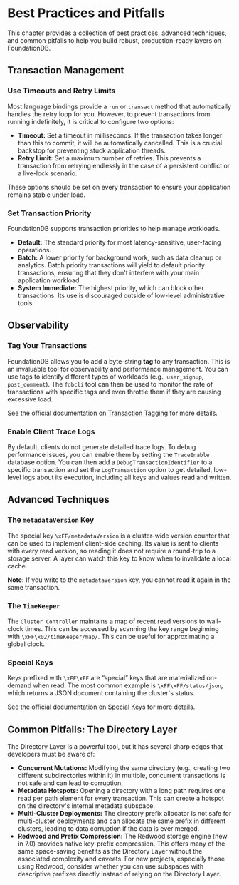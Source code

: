 # Best Practices and Pitfalls

This chapter provides a collection of best practices, advanced techniques, and common pitfalls to help you build robust, production-ready layers on FoundationDB.

<!-- toc -->

## Transaction Management

### Use Timeouts and Retry Limits

Most language bindings provide a `run` or `transact` method that automatically handles the retry loop for you. However, to prevent transactions from running indefinitely, it is critical to configure two options:

*   **Timeout:** Set a timeout in milliseconds. If the transaction takes longer than this to commit, it will be automatically cancelled. This is a crucial backstop for preventing stuck application threads.
*   **Retry Limit:** Set a maximum number of retries. This prevents a transaction from retrying endlessly in the case of a persistent conflict or a live-lock scenario.

These options should be set on every transaction to ensure your application remains stable under load.

### Set Transaction Priority

FoundationDB supports transaction priorities to help manage workloads.

*   **Default:** The standard priority for most latency-sensitive, user-facing operations.
*   **Batch:** A lower priority for background work, such as data cleanup or analytics. Batch priority transactions will yield to default priority transactions, ensuring that they don't interfere with your main application workload.
*   **System Immediate:** The highest priority, which can block other transactions. Its use is discouraged outside of low-level administrative tools.

## Observability

### Tag Your Transactions

FoundationDB allows you to add a byte-string **tag** to any transaction. This is an invaluable tool for observability and performance management. You can use tags to identify different types of workloads (e.g., `user_signup`, `post_comment`). The `fdbcli` tool can then be used to monitor the rate of transactions with specific tags and even throttle them if they are causing excessive load.

See the official documentation on [Transaction Tagging](https://apple.github.io/foundationdb/transaction-tagging.html) for more details.

### Enable Client Trace Logs

By default, clients do not generate detailed trace logs. To debug performance issues, you can enable them by setting the `TraceEnable` database option. You can then add a `DebugTransactionIdentifier` to a specific transaction and set the `LogTransaction` option to get detailed, low-level logs about its execution, including all keys and values read and written.

## Advanced Techniques

### The `metadataVersion` Key

The special key `\xFF/metadataVersion` is a cluster-wide version counter that can be used to implement client-side caching. Its value is sent to clients with every read version, so reading it does not require a round-trip to a storage server. A layer can watch this key to know when to invalidate a local cache.

**Note:** If you write to the `metadataVersion` key, you cannot read it again in the same transaction.

### The `TimeKeeper`

The `Cluster Controller` maintains a map of recent read versions to wall-clock times. This can be accessed by scanning the key range beginning with `\xFF\x02/timeKeeper/map/`. This can be useful for approximating a global clock.

### Special Keys

Keys prefixed with `\xFF\xFF` are “special” keys that are materialized on-demand when read. The most common example is `\xFF\xFF/status/json`, which returns a JSON document containing the cluster's status.

See the official documentation on [Special Keys](https://apple.github.io/foundationdb/special-keys.html) for more details.

## Common Pitfalls: The Directory Layer

The Directory Layer is a powerful tool, but it has several sharp edges that developers must be aware of:

*   **Concurrent Mutations:** Modifying the same directory (e.g., creating two different subdirectories within it) in multiple, concurrent transactions is not safe and can lead to corruption.
*   **Metadata Hotspots:** Opening a directory with a long path requires one read per path element for every transaction. This can create a hotspot on the directory's internal metadata subspace.
*   **Multi-Cluster Deployments:** The directory prefix allocator is not safe for multi-cluster deployments and can allocate the same prefix in different clusters, leading to data corruption if the data is ever merged.
*   **Redwood and Prefix Compression:** The Redwood storage engine (new in 7.0) provides native key-prefix compression. This offers many of the same space-saving benefits as the Directory Layer without the associated complexity and caveats. For new projects, especially those using Redwood, consider whether you can use subspaces with descriptive prefixes directly instead of relying on the Directory Layer.
